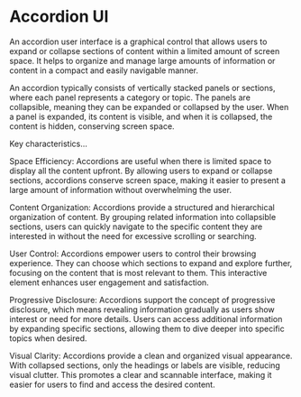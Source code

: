 # Accordion UI

An accordion user interface is a graphical control that allows users to expand or collapse sections of content within a limited amount of screen space. It helps to organize and manage large amounts of information or content in a compact and easily navigable manner.

An accordion typically consists of vertically stacked panels or sections, where each panel represents a category or topic. The panels are collapsible, meaning they can be expanded or collapsed by the user. When a panel is expanded, its content is visible, and when it is collapsed, the content is hidden, conserving screen space.

Key characteristics…

Space Efficiency: Accordions are useful when there is limited space to display all the content upfront. By allowing users to expand or collapse sections, accordions conserve screen space, making it easier to present a large amount of information without overwhelming the user.

Content Organization: Accordions provide a structured and hierarchical organization of content. By grouping related information into collapsible sections, users can quickly navigate to the specific content they are interested in without the need for excessive scrolling or searching.

User Control: Accordions empower users to control their browsing experience. They can choose which sections to expand and explore further, focusing on the content that is most relevant to them. This interactive element enhances user engagement and satisfaction.

Progressive Disclosure: Accordions support the concept of progressive disclosure, which means revealing information gradually as users show interest or need for more details. Users can access additional information by expanding specific sections, allowing them to dive deeper into specific topics when desired.

Visual Clarity: Accordions provide a clean and organized visual appearance. With collapsed sections, only the headings or labels are visible, reducing visual clutter. This promotes a clear and scannable interface, making it easier for users to find and access the desired content.
